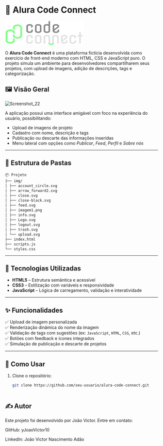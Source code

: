 # 🚀 Alura Code Connect

![Banner do Projeto](./img/Logo.svg)

O **Alura Code Connect** é uma plataforma fictícia desenvolvida como exercício de front-end moderno com HTML, CSS e JavaScript puro. O projeto simula um ambiente para desenvolvedores compartilharem seus projetos, com upload de imagens, adição de descrições, tags e categorização.

## 🖼️ Visão Geral

![Screenshot_22](https://github.com/user-attachments/assets/e5ff5cc0-16f1-47d8-8cd6-77933a0731e8)

A aplicação possui uma interface amigável com foco na experiência do usuário, possibilitando:

- Upload de imagens de projeto
- Cadastro com nome, descrição e tags
- Publicação ou descarte das informações inseridas
- Menu lateral com opções como *Publicar*, *Feed*, *Perfil* e *Sobre nós*

---

## 📁 Estrutura de Pastas

```
📦 Projeto
├── img/
│ ├── account_circle.svg
│ ├── arrow_forward2.svg
│ ├── close.svg
│ ├── close-black.svg
│ ├── feed.svg
│ ├── imagem1.png
│ ├── info.svg
│ ├── Logo.svg
│ ├── logout.svg
│ ├── trash.svg
│ └── upload.svg
├── index.html
├── scripts.js
└── styles.css
```


---

## 🧠 Tecnologias Utilizadas

- **HTML5** – Estrutura semântica e acessível
- **CSS3** – Estilização com variáveis e responsividade
- **JavaScript** – Lógica de carregamento, validação e interatividade

---

## ✨ Funcionalidades

✅ Upload de imagem personalizada  
✅ Renderização dinâmica do nome da imagem  
✅ Validação de tags com sugestões (ex: `JavaScript`, `HTML`, `CSS`, etc.)  
✅ Botões com feedback e ícones integrados  
✅ Simulação de publicação e descarte de projetos  

---

## 🎯 Como Usar

1. Clone o repositório:
   ```bash
   git clone https://github.com/seu-usuario/alura-code-connect.git
  

## ✍️ Autor
Este projeto foi desenvolvido por João Victor.
Entre em contato:

GitHub: yJoaoVictor10

LinkedIn: João Victor Nascimento Adão

